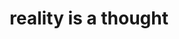 ---
title: "reality is a thought"
created: 2022-07-29
related: Boltzmann brain (en.wikipedia.org)
type: fragment
tags:
  - What is Reality
  - fragment
---